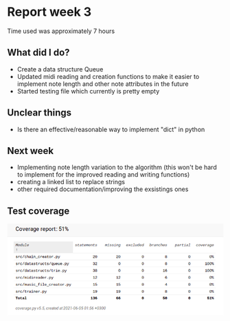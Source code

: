 # Report week 3

Time used was approximately 7 hours

## What did I do?

 - Create a data structure Queue
 - Updated midi reading and creation functions to make it easier to implement note length and other note attributes in the future
 - Started testing file which currently is pretty empty

## Unclear things

 - Is there an effective/reasonable way to implement "dict" in python
 
## Next week

 - Implementing note length variation to the algorithm (this won't be hard to implement for the improved reading and writing functions)
 - creating a linked list to replace strings
 - other required documentation/improving the exsistings ones

 ## Test coverage

![Coverage](../pictures/coverage_week_4.png)
